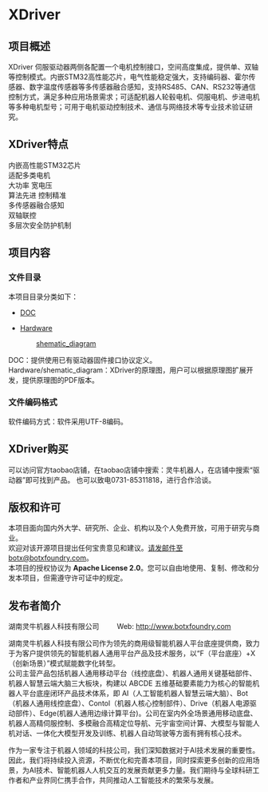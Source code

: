 # XDriver

## 项目概述

XDriver 伺服驱动器两侧各配置一个电机控制接口，空间高度集成，提供单、双轴等控制模式。内嵌STM32高性能芯片，电气性能稳定强大，支持编码器、霍尔传感器、数字温度传感器等多传感器融合感知，支持RS485、CAN、RS232等通信控制方式，满足多种应用场景需求；可适配机器人轮毂电机、伺服电机、步进电机等多种电机型号；可用于电机驱动控制技术、通信与网络技术等专业技术验证研究。

## XDriver特点

内嵌高性能STM32芯片
<br> 
适配多类电机
<br> 
大功率 宽电压
<br> 
算法先进 控制精准
<br>
多传感器融合感知
<br>
双轴联控
<br>
多层次安全防护机制

## 项目内容

### 文件目录

本项目目录分类如下：
     
* [DOC](/DOC) 
     
* [Hardware](/Hardware)

     &emsp;&emsp;  [shematic_diagram](Hardware/shematic_diagram)
     <br> 

DOC：提供使用已有驱动器固件接口协议定义。<br>
Hardware/shematic_diagram：XDriver的原理图，用户可以根据原理图扩展开发，提供原理图的PDF版本。<br>
  
### 文件编码格式

软件编码方式：软件采用UTF-8编码。<br>

## XDriver购买

可以访问官方taobao店铺，在taobao店铺中搜索：灵牛机器人，在店铺中搜索“驱动器”即可找到产品。
也可以致电0731-85311818，进行合作洽谈。

## 版权和许可

本项目面向国内外大学、研究所、企业、机构以及个人免费开放，可用于研究与商业。
<br> 
欢迎对该开源项目提出任何宝贵意见和建议。请发邮件至botx@botxfoundry.com。
<br> 
本项目的授权协议为 **Apache License 2.0**。您可以自由地使用、复制、修改和分发本项目，但需遵守许可证中的规定。
<br>

## 发布者简介

湖南灵牛机器人科技有限公司       &emsp;&emsp;  Web:  http://www.botxfoundry.com

湖南灵牛机器人科技有限公司作为领先的商用级智能机器人平台底座提供商，致力于为客户提供领先的智能机器人通用平台产品及技术服务，以“F（平台底座）+X（创新场景）”模式赋能数字化转型。
<br> 
公司主营产品包括机器人通用移动平台（线控底盘）、机器人通用关键基础部件、机器人智慧云端大脑三大板块，构建以 ABCDE 五维基础要素能力为核心的智能机器人平台底座闭环产品技术体系，即 AI（人工智能机器人智慧云端大脑）、Bot（机器人通用线控底盘）、Contol（机器人核心控制部件）、Drive（机器人电源驱动部件）、Edge(机器人通用边缘计算平台)。公司在室内外全场景通用移动底盘、机器人高精伺服控制、多模融合高精定位导航、元宇宙空间计算、大模型与智能人机对话、一体化大模型开发及训练、机器人自动驾驶等方面有拥有核心技术。
 
作为一家专注于机器人领域的科技公司，我们深知数据对于AI技术发展的重要性。因此，我们将持续投入资源，不断优化和完善本项目，同时探索更多创新的应用场景，为AI技术、智能机器人人机交互的发展贡献更多力量。我们期待与全球科研工作者和产业界同仁携手合作，共同推动人工智能技术的繁荣与发展。
